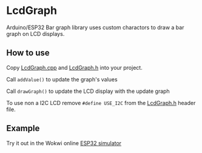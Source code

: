 # LcdGraph

Arduino/ESP32 Bar graph library uses custom charactors to draw a bar graph on
LCD displays.

## How to use

Copy [LcdGraph.cpp](LcdGraph.cpp) and [LcdGraph.h](LcdGraph.h) into your project.

Call ```addValue()``` to update the graph's values

Call ```drawGraph()``` to update the LCD display with the update graph

To use non a I2C LCD remove
```#define USE_I2C```
from the [LcdGraph.h](LcdGraph.h) header file.

## Example

Try it out in the Wokwi online [ESP32 simulator](https://wokwi.com/projects/358930804474816513)